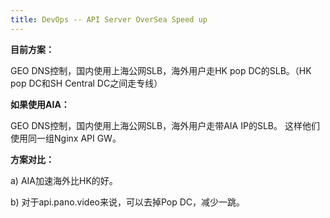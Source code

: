 ```yaml
---
title: DevOps -- API Server OverSea Speed up
---
```




**目前方案：**

GEO DNS控制，国内使用上海公网SLB，海外用户走HK pop DC的SLB。（HK pop DC和SH Central DC之间走专线）



**如果使用AIA：**

GEO DNS控制，国内使用上海公网SLB，海外用户走带AIA IP的SLB。 这样他们使用同一组Nginx API GW。





**方案对比：**

a) AIA加速海外比HK的好。

b) 对于api.pano.video来说，可以去掉Pop DC，减少一跳。

